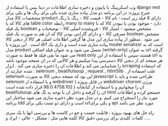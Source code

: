 <div dir=”rtl”>

  وب اسکرپینگ با پایتون و دخیره سازی اطلاعات در دیتا بیس با استفاده از django rest 
  شرح پروژه:
  در این برنامه دو مدل پیاده سازی شده یکی برای رنگ ها و یکی برای مشخصات کالا  مدل product   دارای 8 فیلد زیر است :
  نام کالا - قیمت کالا - رنگ یا رنگ های کالا که با table color رابطه many to many دارد - موجود بودن یا نبودن کالا که با یک فیلد boolean مشخص میشود  - امتیاز کالا - فروشنده 
  اصلی کالا  - توضحیات و معرفی کالا - و دارای گارانتی بودن کالا که ان هم به صورت یک فیلد boolean مشخض می شود . منظور از پیاده سازی این مدل ها گرفتن اطلاعات اصلی هر کالا از 
  دیجی کالا است . 
  این پروژه با drf پیاده سازی شده است و داری یک model serializer است که به مدل product متصل می شود و به عنوان فیلد اضافی (wirtel-only) به عنوان url گرفته می شود 
  ما بقی فیلد ها فقط به صورت read only هستند سپس با استفاده از این url به هر صفحه ای از دیجی کالا دسترسی پیدا میکنیم و هر کالایی که در ان صفحه موجود باشد را شناسایی می کند 
  و اطلاعات ان را ذخیره سازی می کند . ابزار scraping که استفاده شده عبارتند از : selenium , beatifulsoup , request , htlm5lib . 
  علت اصتفاده از selenium این بود که صفحه دیجی کالا به صورت javascript طراحی شده و باید با selenium و با استفاده از webdriver ( در فایل پروژه webdriver chorom 
 ورژن  98.0.4758.102  قرار داده شده است ) ان را میخوانیم و با استفاده از کتابخانه beatifulsoup ان را گرفته و داخل ان با توجه به تگ های html جستجو کرده و اطلاعات مورد
  نیاز را استخراج می کنیم .و در مدل مورد نظر ذخیره سازی می شود 
  ساختار این برنامه tdd است و دارای دو تست یکی برای urlو یکی برای api مورد نظر می باشد 
  
  
  
  
  راه حل های بهبود پروژه : 
  قابلیت جست و جو در کامنت ها و بررسی انها با یک سری کلمات کلیدی برای بررسی دقیق کالا کلمه هایی مثل : مشکل - عالی  - ایراد و .....
  
  
  
  
  
  
  
  </div>
